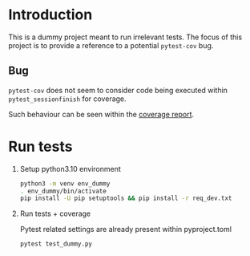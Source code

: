 # Introduction

This is a dummy project meant to run irrelevant tests.
The focus of this project is to provide a reference to a potential
`pytest-cov` bug.

## Bug

`pytest-cov` does not seem to consider code being executed within `pytest_sessionfinish` for coverage.

Such behaviour can be seen within the [coverage report](./cov_report/index.html).

# Run tests

1. Setup python3.10 environment
    ```bash
    python3 -m venv env_dummy
    . env_dummy/bin/activate
    pip install -U pip setuptools && pip install -r req_dev.txt
    ```

2. Run tests + coverage
    
    Pytest related settings are already present within pyproject.toml
    ```bash
    pytest test_dummy.py
    ```

